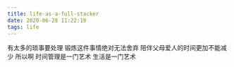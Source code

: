 ```yaml
---
title: life-as-a-full-stacker
date: 2020-06-28 11:22:19
tags: life
---
```


有太多的琐事要处理
锻炼这件事情绝对无法舍弃
陪伴父母爱人的时间更加不能减少
所以啊
时间管理是一门艺术
生活是一门艺术